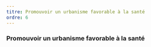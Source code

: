 ```yaml
---
titre: Promouvoir un urbanisme favorable à la santé
ordre: 6
---
```


### Promouvoir un urbanisme favorable à la santé


